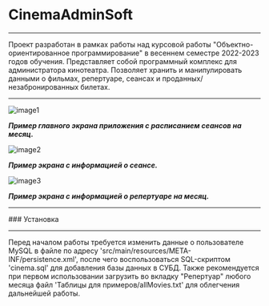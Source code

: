 # CinemaAdminSoft
<hr>
Проект разработан в рамках работы над курсовой работы "Объектно-ориентированное программирование" в весеннем семестре 2022-2023 годов обучения.
Представляет собой программный комплекс для администратора кинотеатра. Позволяет хранить и манипулировать данными о фильмах, репертуаре, сеансах и проданных/незабронированных билетах. 
<hr>


![image1](https://github.com/RinChn/CinemaAdminSoft/assets/98212167/909e486b-209f-407b-af65-232f3507dcc3)

**_Пример_ _главного_ _экрана_ _приложения_ _с_ _расписанием_ _сеансов_ _на_ _месяц._**




![image2](https://github.com/RinChn/CinemaAdminSoft/assets/98212167/160c26f4-b0ae-4f54-a6dd-b6e6e53598b9)

**_Пример_ _экрана_ _с_ _информацией_ _о_ _сеансе._**




![image3](https://github.com/RinChn/CinemaAdminSoft/assets/98212167/9fea5e13-f042-4e53-a6e2-73b35e8047de)

**_Пример_ _экрана_ _с_ _информацией_ _о_ _репертуаре_ _на_ _месяц._**





<hr>
### Установка
<hr>
Перед началом работы требуется изменить данные о пользователе MySQL в файле по адресу 'src/main/resources/META-INF/persistence.xml', 
после чего воспользоваться SQL-скриптом 'cinema.sql' для добавления базы данных в СУБД. 
Также рекомендуется при первом использовании загрузить во вкладку "Репертуар" любого месяца файл 'Таблицы для примеров/allMovies.txt' для облегчения дальнейшей работы. 

